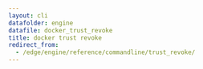 ```yaml
---
layout: cli
datafolder: engine
datafile: docker_trust_revoke
title: docker trust revoke
redirect_from:
  - /edge/engine/reference/commandline/trust_revoke/
---
```

